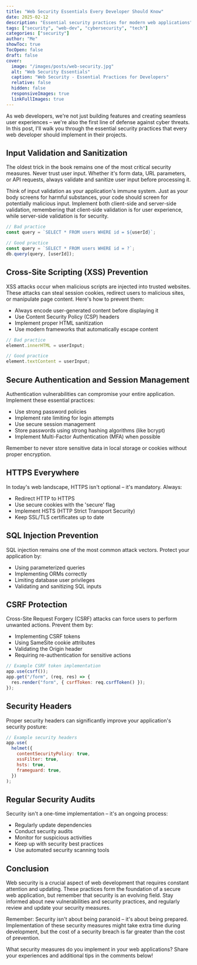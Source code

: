 ```yaml
---
title: "Web Security Essentials Every Developer Should Know"
date: 2025-02-12
description: "Essential security practices for modern web applications"
tags: ["security", "web-dev", "cybersecurity", "tech"]
categories: ["security"]
author: "Me"
showToc: true
TocOpen: false
draft: false
cover:
  image: "/images/posts/web-security.jpg"
  alt: "Web Security Essentials"
  caption: "Web Security - Essential Practices for Developers"
  relative: false
  hidden: false
  responsiveImages: true
  linkFullImages: true
---
```


As web developers, we're not just building features and creating seamless user experiences – we're also the first line of defense against cyber threats. In this post, I'll walk you through the essential security practices that every web developer should implement in their projects.

## Input Validation and Sanitization

The oldest trick in the book remains one of the most critical security measures. Never trust user input. Whether it's form data, URL parameters, or API requests, always validate and sanitize user input before processing it.

Think of input validation as your application's immune system. Just as your body screens for harmful substances, your code should screen for potentially malicious input. Implement both client-side and server-side validation, remembering that client-side validation is for user experience, while server-side validation is for security.

```javascript
// Bad practice
const query = `SELECT * FROM users WHERE id = ${userId}`;

// Good practice
const query = `SELECT * FROM users WHERE id = ?`;
db.query(query, [userId]);
```

## Cross-Site Scripting (XSS) Prevention

XSS attacks occur when malicious scripts are injected into trusted websites. These attacks can steal session cookies, redirect users to malicious sites, or manipulate page content. Here's how to prevent them:

- Always encode user-generated content before displaying it
- Use Content Security Policy (CSP) headers
- Implement proper HTML sanitization
- Use modern frameworks that automatically escape content

```javascript
// Bad practice
element.innerHTML = userInput;

// Good practice
element.textContent = userInput;
```

## Secure Authentication and Session Management

Authentication vulnerabilities can compromise your entire application. Implement these essential practices:

- Use strong password policies
- Implement rate limiting for login attempts
- Use secure session management
- Store passwords using strong hashing algorithms (like bcrypt)
- Implement Multi-Factor Authentication (MFA) when possible

Remember to never store sensitive data in local storage or cookies without proper encryption.

## HTTPS Everywhere

In today's web landscape, HTTPS isn't optional – it's mandatory. Always:

- Redirect HTTP to HTTPS
- Use secure cookies with the 'secure' flag
- Implement HSTS (HTTP Strict Transport Security)
- Keep SSL/TLS certificates up to date

## SQL Injection Prevention

SQL injection remains one of the most common attack vectors. Protect your application by:

- Using parameterized queries
- Implementing ORMs correctly
- Limiting database user privileges
- Validating and sanitizing SQL inputs

## CSRF Protection

Cross-Site Request Forgery (CSRF) attacks can force users to perform unwanted actions. Prevent them by:

- Implementing CSRF tokens
- Using SameSite cookie attributes
- Validating the Origin header
- Requiring re-authentication for sensitive actions

```javascript
// Example CSRF token implementation
app.use(csrf());
app.get("/form", (req, res) => {
  res.render("form", { csrfToken: req.csrfToken() });
});
```

## Security Headers

Proper security headers can significantly improve your application's security posture:

```javascript
// Example security headers
app.use(
  helmet({
    contentSecurityPolicy: true,
    xssFilter: true,
    hsts: true,
    frameguard: true,
  })
);
```

## Regular Security Audits

Security isn't a one-time implementation – it's an ongoing process:

- Regularly update dependencies
- Conduct security audits
- Monitor for suspicious activities
- Keep up with security best practices
- Use automated security scanning tools

## Conclusion

Web security is a crucial aspect of web development that requires constant attention and updating. These practices form the foundation of a secure web application, but remember that security is an evolving field. Stay informed about new vulnerabilities and security practices, and regularly review and update your security measures.

Remember: Security isn't about being paranoid – it's about being prepared. Implementation of these security measures might take extra time during development, but the cost of a security breach is far greater than the cost of prevention.

What security measures do you implement in your web applications? Share your experiences and additional tips in the comments below!
